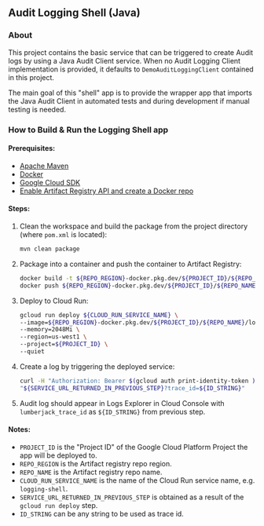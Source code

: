 ## Audit Logging Shell (Java)

### About

This project contains the basic service that can be triggered to create Audit logs by using a Java Audit Client service. When no Audit Logging Client implementation is provided, it defaults to `DemoAuditLoggingClient` contained in this project.

The main goal of this "shell" app is to provide the wrapper app that imports the Java Audit Client in automated tests and during development if manual testing is needed.

### How to Build & Run the Logging Shell app

#### Prerequisites:

- [Apache Maven](https://maven.apache.org/install.html)
- [Docker](https://docs.docker.com/get-docker/)
- [Google Cloud SDK](https://cloud.google.com/sdk/docs/install)
- [Enable Artifact Registry API and create a Docker repo](https://cloud.google.com/artifact-registry/docs/docker/quickstart)


#### Steps:

1.  Clean the workspace and build the package from the project directory (where `pom.xml` is located):
    ```sh
    mvn clean package
    ```
1.  Package into a container and push the container to Artifact Registry:
    ```sh
    docker build -t ${REPO_REGION}-docker.pkg.dev/${PROJECT_ID}/${REPO_NAME}/logging-shell . && \
    docker push ${REPO_REGION}-docker.pkg.dev/${PROJECT_ID}/${REPO_NAME}/logging-shell
    ```
1.  Deploy to Cloud Run:
    ```sh
    gcloud run deploy ${CLOUD_RUN_SERVICE_NAME} \
    --image=${REPO_REGION}-docker.pkg.dev/${PROJECT_ID}/${REPO_NAME}/logging-shell \
    --memory=2048Mi \
    --region=us-west1 \
    --project=${PROJECT_ID} \
    --quiet
    ```
1.  Create a log by triggering the deployed service:
    ```sh
    curl -H "Authorization: Bearer $(gcloud auth print-identity-token )" \
    "${SERVICE_URL_RETURNED_IN_PREVIOUS_STEP}?trace_id=${ID_STRING}"
    ```
1.  Audit log should appear in Logs Explorer in Cloud Console with `lumberjack_trace_id` as `${ID_STRING}` from previous step.

#### Notes:
- `PROJECT_ID` is the "Project ID" of the Google Cloud Platform Project the app will be deployed to.
- `REPO_REGION` is the Artifact registry repo region.
- `REPO_NAME` is the Artifact registry repo name.
- `CLOUD_RUN_SERVICE_NAME` is the name of the Cloud Run service name, e.g. `logging-shell`.
- `SERVICE_URL_RETURNED_IN_PREVIOUS_STEP` is obtained as a result of the `gcloud run deploy` step.
- `ID_STRING` can be any string to be used as trace id.
